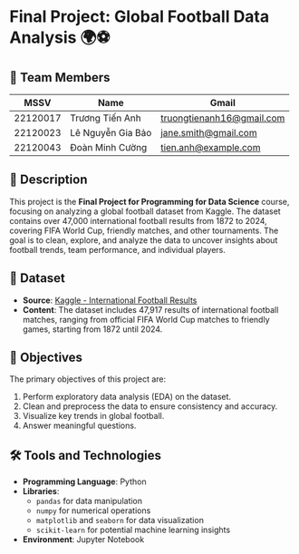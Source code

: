 # Final Project: Global Football Data Analysis 🌍⚽

## 👥 Team Members
| MSSV         | Name             | Gmail                |
|--------------|------------------|----------------------|
| 22120017    | Trương Tiến Anh         | truongtienanh16@gmail.com    | 
| 22120023    | Lê Nguyễn Gia Bảo       | jane.smith@gmail.com  | 
| 22120043    | Đoàn Minh Cường         | tien.anh@example.com |


## 📜 Description
This project is the **Final Project for Programming for Data Science** course, focusing on analyzing a global football dataset from Kaggle. The dataset contains over 47,000 international football results from 1872 to 2024, covering FIFA World Cup, friendly matches, and other tournaments. The goal is to clean, explore, and analyze the data to uncover insights about football trends, team performance, and individual players.

## 📂 Dataset
- **Source**: [Kaggle - International Football Results]([[https://www.kaggle.com](https://www.kaggle.com/datasets/martj42/international-football-results-from-1872-to-2017?select=shootouts.csv)](https://www.kaggle.com/datasets/martj42/international-football-results-from-1872-to-2017?select=shootouts.csv))
- **Content**: The dataset includes 47,917 results of international football matches, ranging from official FIFA World Cup matches to friendly games, starting from 1872 until 2024.
  
## 🎯 Objectives
The primary objectives of this project are:  
1. Perform exploratory data analysis (EDA) on the dataset.  
2. Clean and preprocess the data to ensure consistency and accuracy.  
3. Visualize key trends in global football.  
4. Answer meaningful questions.

## 🛠️ Tools and Technologies
- **Programming Language**: Python  
- **Libraries**:  
  - `pandas` for data manipulation  
  - `numpy` for numerical operations  
  - `matplotlib` and `seaborn` for data visualization  
  - `scikit-learn` for potential machine learning insights  
- **Environment**: Jupyter Notebook
